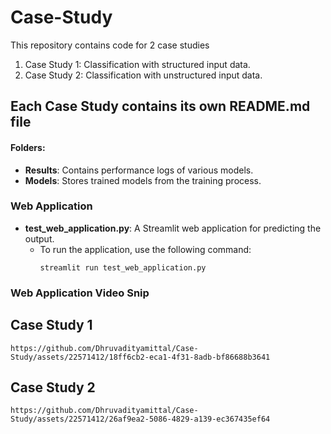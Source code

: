 # Case-Study
This repository contains code for 2 case studies 
  1. Case Study 1: Classification with structured input data.
  2. Case Study 2: Classification with unstructured input data.

## Each Case Study contains its own README.md file

#### Folders:
- **Results**: Contains performance logs of various models.
- **Models**: Stores trained models from the training process.

### Web Application
- **test_web_application.py**: A Streamlit web application for predicting the output.
  - To run the application, use the following command:
    ```
    streamlit run test_web_application.py
    ```

### Web Application Video Snip    
  ## Case Study 1
    https://github.com/Dhruvadityamittal/Case-Study/assets/22571412/18ff6cb2-eca1-4f31-8adb-bf86688b3641
  ## Case Study 2
    https://github.com/Dhruvadityamittal/Case-Study/assets/22571412/26af9ea2-5086-4829-a139-ec367435ef64
  
